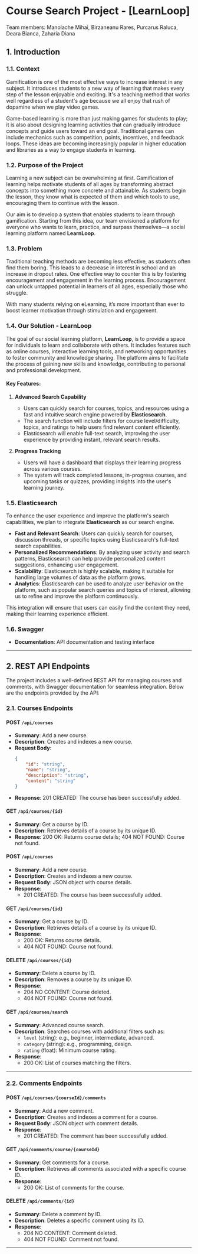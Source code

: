 # Course Search Project - [LearnLoop]

Team members: Manolache Mihai, Birzaneanu Rares, Purcarus Raluca, Deara Bianca, Zaharia Diana

## 1. Introduction

### 1.1. Context
Gamification is one of the most effective ways to increase interest in any subject. It introduces students to a new way of learning that makes every step of the lesson enjoyable and exciting. It's a teaching method that works well regardless of a student's age because we all enjoy that rush of dopamine when we play video games.

Game-based learning is more than just making games for students to play; it is also about designing learning activities that can gradually introduce concepts and guide users toward an end goal. Traditional games can include mechanics such as competition, points, incentives, and feedback loops. These ideas are becoming increasingly popular in higher education and libraries as a way to engage students in learning.

### 1.2. Purpose of the Project
Learning a new subject can be overwhelming at first. Gamification of learning helps motivate students of all ages by transforming abstract concepts into something more concrete and attainable. As students begin the lesson, they know what is expected of them and which tools to use, encouraging them to continue with the lesson.

Our aim is to develop a system that enables students to learn through gamification. Starting from this idea, our team envisioned a platform for everyone who wants to learn, practice, and surpass themselves—a social learning platform named **LearnLoop**.

### 1.3. Problem
Traditional teaching methods are becoming less effective, as students often find them boring. This leads to a decrease in interest in school and an increase in dropout rates. One effective way to counter this is by fostering encouragement and engagement in the learning process. Encouragement can unlock untapped potential in learners of all ages, especially those who struggle.

With many students relying on eLearning, it’s more important than ever to boost learner motivation through stimulation and engagement.

### 1.4. Our Solution - LearnLoop
The goal of our social learning platform, **LearnLoop**, is to provide a space for individuals to learn and collaborate with others. It includes features such as online courses, interactive learning tools, and networking opportunities to foster community and knowledge sharing. The platform aims to facilitate the process of gaining new skills and knowledge, contributing to personal and professional development.

#### Key Features:

1. **Advanced Search Capability**
    - Users can quickly search for courses, topics, and resources using a fast and intuitive search engine powered by **Elasticsearch**.
    - The search function will include filters for course level/difficulty, topics, and ratings to help users find relevant content efficiently.
    - Elasticsearch will enable full-text search, improving the user experience by providing instant, relevant search results.

2. **Progress Tracking**
    - Users will have a dashboard that displays their learning progress across various courses.
    - The system will track completed lessons, in-progress courses, and upcoming tasks or quizzes, providing insights into the user's learning journey.

### 1.5. Elasticsearch
To enhance the user experience and improve the platform's search capabilities, we plan to integrate **Elasticsearch** as our search engine.

- **Fast and Relevant Search**: Users can quickly search for courses, discussion threads, or specific topics using Elasticsearch's full-text search capabilities.
- **Personalized Recommendations**: By analyzing user activity and search patterns, Elasticsearch can help provide personalized content suggestions, enhancing user engagement.
- **Scalability**: Elasticsearch is highly scalable, making it suitable for handling large volumes of data as the platform grows.
- **Analytics**: Elasticsearch can be used to analyze user behavior on the platform, such as popular search queries and topics of interest, allowing us to refine and improve the platform continuously.

This integration will ensure that users can easily find the content they need, making their learning experience efficient.

### 1.6. Swagger
- **Documentation**: API documentation and testing interface

---

## 2. REST API Endpoints

The project includes a well-defined REST API for managing courses and comments, with Swagger documentation for seamless integration. Below are the endpoints provided by the API:

### 2.1. **Courses Endpoints**

#### POST `/api/courses`
- **Summary**: Add a new course.
- **Description**: Creates and indexes a new course.
- **Request Body**:
  ```json
  {
      "id": "string",
      "name": "string",
      "description": "string",
      "content": "string"
  }
  ```
- **Response**: 201 CREATED: The course has been successfully added.

#### GET  `/api/courses/{id}`
- **Summary**:  Get a course by ID.
- **Description**: Retrieves details of a course by its unique ID.
- **Response**: 200 OK: Returns course details; 404 NOT FOUND: Course not found.

#### POST `/api/courses`
- **Summary**: Add a new course.
- **Description**: Creates and indexes a new course.
- **Request Body**: JSON object with course details.
- **Response**:
   - 201 CREATED: The course has been successfully added.

#### GET `/api/courses/{id}`
- **Summary**: Get a course by ID.
- **Description**: Retrieves details of a course by its unique ID.
- **Response**:
   - 200 OK: Returns course details.
   - 404 NOT FOUND: Course not found.

#### DELETE `/api/courses/{id}`
- **Summary**: Delete a course by ID.
- **Description**: Removes a course by its unique ID.
- **Response**:
   - 204 NO CONTENT: Course deleted.
   - 404 NOT FOUND: Course not found.

#### GET `/api/courses/search`
- **Summary**: Advanced course search.
- **Description**: Searches courses with additional filters such as:
    - `level` (string): e.g., beginner, intermediate, advanced.
    - `category` (string): e.g., programming, design.
    - `rating` (float): Minimum course rating.
- **Response**:
    - 200 OK: List of courses matching the filters.

---

### 2.2. **Comments Endpoints**

#### POST `/api/courses/{courseId}/comments`
- **Summary**: Add a new comment.
- **Description**: Creates and indexes a comment for a course.
- **Request Body**: JSON object with comment details.
- **Response**:
   - 201 CREATED: The comment has been successfully added.

#### GET `/api/comments/course/{courseId}`
- **Summary**: Get comments for a course.
- **Description**: Retrieves all comments associated with a specific course ID.
- **Response**:
   - 200 OK: List of comments for the course.

#### DELETE `/api/comments/{id}`
- **Summary**: Delete a comment by ID.
- **Description**: Deletes a specific comment using its ID.
- **Response**:
   - 204 NO CONTENT: Comment deleted.
   - 404 NOT FOUND: Comment not found.

---

